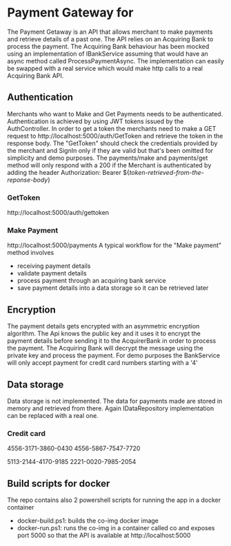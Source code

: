 # Payment Gateway for

The Payment Getaway is an API that allows merchant to make payments and retrieve details of a past one. The API relies on an Acquiring Bank to process the payment.
The Acquiring Bank behaviour has been mocked using an implementation of IBankService assuming that would have an async method called ProcessPaymentAsync.
The implementation can easily be swapped with a real service which would make http calls to a real Acquiring Bank API.

 ## Authentication
 Merchants who want to Make and Get Payments needs to be authenticated. 
 Authentication is achieved by using JWT tokens issued by the AuthController.
 In order to get a token the merchants need to make a GET request to http://localhost:5000/auth/GetToken and retrieve the token in the response body.
 The "GetToken" should check the credentials provided by the merchant and SignIn only if they are valid but that's been omitted for simplicity and demo purposes.
 The payments/make and payments/get method will only respond with a 200 if the Merchant is authenticated by adding the header
 Authorization: Bearer ${_token-retrieved-from-the-reponse-body_}
 
### GetToken
http://localhost:5000/auth/gettoken

### Make Payment
http://localhost:5000/payments
A typical workflow for the "Make payment" method involves
 - receiving payment details
 - validate payment details
 - process payment through an acquiring bank service
 - save payment details into a data storage so it can be retrieved later
 
 ## Encryption
 The payment details gets encrypted with an asymmetric encryption algorithm. The Api knows the public key and it uses it to encrypt the payment details before sending it to the AcquirerBank in order to process the payment.
 The Acquiring Bank will decrypt the message using the private key and process the payment.
 For demo purposes the BankService will only accept payment for credit card numbers starting with a '4'
 

 
 ## Data storage
 Data storage is not implemented. The data for payments made are stored in memory and retrieved from there. Again IDataRepository implementation can be replaced with a real one.
 
 ### Credit card
4556-3171-3860-0430
4556-5867-7547-7720

5113-2144-4170-9185
2221-0020-7985-2054

## Build scripts for docker
The repo contains also 2 powershell scripts for running the app in a docker container
 - docker-build.ps1: builds the co-img docker image
 - docker-run.ps1: runs the co-img in a container called co and exposes port 5000 so that the API is available at http://localhost:5000

